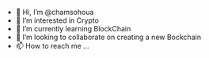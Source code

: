 - 👋 Hi, I’m @chamsohoua
- 👀 I’m interested in Crypto
- 🌱 I’m currently learning BlockChain
- 💞️ I’m looking to collaborate on creating a new Bockchain
- 📫 How to reach me ...

<!---
chamsohoua/chamsohoua is a ✨ special ✨ repository because its `README.md` (this file) appears on your GitHub profile.
You can click the Preview link to take a look at your changes.
--->
